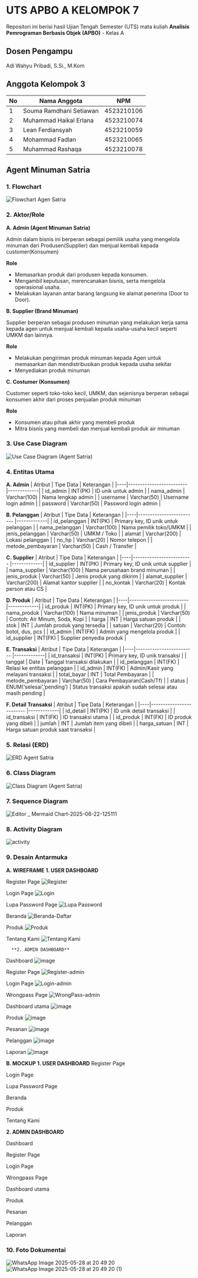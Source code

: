 # UTS APBO A KELOMPOK 7

Repositori ini berisi hasil Ujian Tengah Semester (UTS) mata kuliah **Analisis Pemrograman Berbasis Objek (APBO)** - Kelas A

## Dosen Pengampu
Adi Wahyu Pribadi, S.Si., M.Kom

## Anggota Kelompok 3

| No | Nama Anggota            | NPM         |
|----|-------------------------|-------------|
| 1  | Souma Ramdhani Setiawan | 4523210106  |
| 2  | Muhammad Haikal Erlana  | 4523210074  |
| 3  | Lean Ferdiansyah        | 4523210059  |
| 4  | Mohammad Fadlan         | 4523210065  |
| 5  | Muhammad Rashaqa        | 4523210078  |

## Agent Minuman Satria


### 1. Flowchart
![Flowchart Agen Satria](https://github.com/user-attachments/assets/ea3006d6-1063-48a0-8612-d2c0f6098f17)

### 2. Aktor/Role  
**A. Admin (Agent Minuman Satria)**

Admin dalam bisnis ini berperan sebagai pemilik usaha yang mengelola minuman dari Produsen(Supplier) dan menjual kembali kepada customer(Konsumen)

**Role**
- Memasarkan produk dari produsen kepada konsumen.  
- Mengambil keputusan, merencanakan bisnis, serta mengelola operasional usaha.  
- Melakukan layanan antar barang langsung ke alamat penerima (Door to Door).

**B. Supplier (Brand Minuman)**

Supplier berperan sebagai produsen minuman yang melakukan kerja sama kepada agen untuk menjual kembali kepada usaha-usaha kecil seperti UMKM dan lainnya.

**Role**
- Melakukan pengiriman produk minuman kepada Agen untuk memasarkan dan mendistribusikan produk kepada usaha sekitar
- Menyediakan produk minuman

**C. Costumer (Konsumen)**

Customer seperti toko-toko kecil, UMKM, dan sejenisnya berperan sebagai konsumen akhir dari proses penjualan produk minuman 

**Role**
- Konsumen atau pihak akhir yang membeli produk
- Mitra bisnis yang membeli dan menjual kembali produk air minuman


### 3. Use Case Diagram
   
   ![Use Case Diagram (Agent Satria)](https://github.com/user-attachments/assets/ae5fedd6-819f-44fb-a2ce-a18280c80bc3)

  
### 4. Entitas Utama
   **A. Admin**
   | Atribut | Tipe Data            | Keterangan         |
   |----|-------------------------  |-------------|
   | id_admin     | INT(PK)            | ID unik untuk admin   |
   | nama_admin   | Varchar(100)       | Nama lengkap admin    |
   | username     | Varchar(50)        | Username login admin  |
   | password     | Varchar(50)        | Password login admin  |

   **B. Pelanggan**
   | Atribut | Tipe Data            | Keterangan         |
   |----|-------------------------  |-------------|
   | id_pelanggan    | INT(PK)            | Primary key, ID unik untuk pelanggan   |
   | nama_pelanggan   | Varchar(100)       | Nama pemilik toko/UMKM    |
   | jenis_pelanggan     | Varchar(50)        | UMKM / Toko  |
   | alamat     | Varchar(200)        | Lokasi pelanggan  |
   | no_hp     | Varchar(20)        | Nomor telepon |
   | metode_pembayaran     | Varchar(50)        | Cash / Transfer  |
  
   **C. Supplier**
   | Atribut | Tipe Data            | Keterangan         |
   |----|-------------------------  |-------------|
   | id_supplier    | INT(PK)            | Primary key, ID unik untuk supplier   |
   | nama_supplier  | Varchar(100)       | Nama perusahaan brand minuman    |
   | jenis_produk    | Varchar(50)        | Jenis produk yang dikirim  |
   | alamat_supplier     | Varchar(200)        | Alamat kantor supplier  |
   | no_kontak     | Varchar(20)        | Kontak person atau CS  |
   
   **D. Produk**
   | Atribut | Tipe Data            | Keterangan         |
   |----|-------------------------  |-------------|
   | id_produk    | INT(PK)            | Primary key, ID unik untuk produk   |
   | nama_produk   | Varchar(100)       | Nama minuman    |
   | jenis_produk     | Varchar(50)        | Contoh: Air Minum, Soda, Kopi  |
   | harga     | INT        | Harga satuan produk  |
   | stok     | INT        | Jumlah produk yang tersedia |
   | satuan     | Varchar(20)        | Contoh: botol, dus, pcs  |
   | id_admin     | INT(FK)        | Admin yang mengelola produk  |
   | id_supplier   | INT(FK)       | Supplier penyedia produk  |
   
   **E. Transaksi**
   | Atribut | Tipe Data            | Keterangan         |
   |----|-------------------------  |-------------|
   | id_transaksi   | INT(PK)            | Primary key, ID unik transaksi   |
   | tanggal  | Date       | Tanggal transaksi dilakukan   |
   | id_pelanggan     | INT(FK)        | Relasi ke entitas pelanggan  |
   | id_admin     | INT(FK)        | Admin/Kasir yang melayani transaksi |
   | total_bayar     | INT        | Total Pembayaran |
   | metode_pembayaran     | Varchar(50)        | Cara Pembayaran(Cash/Tf)  |
   | status     | ENUM(‘selesai’,’pending’)       | Status transaksi apakah sudah selesai atau masih pending  |

   **F. Detail Transaksi**
   | Atribut | Tipe Data            | Keterangan         |
   |----|-------------------------  |-------------|
   | id_detail  | INT(PK)            | ID unik detail transaksi   |
   | id_transaksi   | INT(FK)       | ID transaksi utama    |
   | id_produk     | INT(FK)        | ID produk yang dibeli  |
   | jumlah     | INT        | Jumlah item yang dibeli  |
   | harga_satuan     | INT        | Harga satuan produk saat transaksi |

### 5. Relasi (ERD)
   ![ERD Agent Satria](https://github.com/user-attachments/assets/4a92dd58-ccd3-4459-9d35-ec13d6458088)

### 6. Class Diagram
   ![Class Diagram (Agent Satria)](https://github.com/user-attachments/assets/475385fc-49b5-4e44-ae70-9be2fcf24f06)

### 7. Sequence Diagram
![Editor _ Mermaid Chart-2025-06-22-125111](https://github.com/user-attachments/assets/e21f6182-a4f2-4570-89dd-dfc4bcc768e4)

### 8. Activity Diagram
![activity](https://github.com/user-attachments/assets/3365e3a6-a507-4c75-a07a-7ed050094cfd)



### 9. Desain Antarmuka 
   **A. WIREFRAME**
      **1. USER DASHBOARD**
   
   Register Page
   ![Register](https://github.com/user-attachments/assets/7a5661ea-5371-4fa9-9345-7e9ac943deea)
   
   Login Page
   ![Login](https://github.com/user-attachments/assets/8f68c8bd-db61-42e7-9e69-5352d8bdcc84)
   
   Lupa Password Page
   ![Lupa Password](https://github.com/user-attachments/assets/bd52971b-7e28-4882-a3e0-61eafd73530e)

   Beranda
   ![Beranda-Daftar](https://github.com/user-attachments/assets/9e9954d3-2f89-4256-9d3d-ab9be3a1572c)
   
   Produk
   ![Produk](https://github.com/user-attachments/assets/bbf14776-7a1f-4854-89d7-9ee47d290898)
   
   Tentang Kami
   ![Tentang Kami](https://github.com/user-attachments/assets/7ca73965-7a95-4953-80d2-745278470913)
   
   
      **2. ADMIN DASHBOARD**
   
   Dashboard
   ![image](https://github.com/user-attachments/assets/8eb18201-83db-46f7-a0cd-f175e795ca2a)
   
   Register Page
   ![Register-admin](https://github.com/user-attachments/assets/53f03f8c-64b2-4a6c-b05e-42ac91226a0b)
   
   Login Page
   ![Login-admin](https://github.com/user-attachments/assets/ea1b727a-a86c-414c-a15e-50066ec590a5)
   
   Wrongpass Page
   ![WrongPass-admin](https://github.com/user-attachments/assets/2d5755ba-b893-47b7-96ae-56b51c953d8d)
   
   Dashboard utama
   ![image](https://github.com/user-attachments/assets/f8b3aa2b-168a-4dd8-8e61-64295275cc44)
   
   Produk
   ![image](https://github.com/user-attachments/assets/e0864204-6007-4eb7-92a3-9bf5477f528d)
   
   Pesanan
   ![image](https://github.com/user-attachments/assets/1c382441-3a18-481b-b31a-8b8394f6d1ed)
   
   Pelanggan
   ![image](https://github.com/user-attachments/assets/71bd9f9c-9ff9-4371-9a73-0c6ebf9ca78f)
   
   Laporan
   ![image](https://github.com/user-attachments/assets/9a41602f-643a-45c9-8f99-00b40571e1a5)

   **B. MOCKUP**
   **1. USER DASHBOARD**
   Register Page
   
   
   Login Page
   
   
   Lupa Password Page
   

   Beranda
   
   
   Produk
   
   
   Tentang Kami
   
   
   
   **2. ADMIN DASHBOARD**
   
   Dashboard
   
   
   Register Page
   
   
   Login Page
   
   
   Wrongpass Page
   
   
   Dashboard utama
   
   
   Produk
   
   
   Pesanan
   
   
   Pelanggan
   
   
   Laporan
  

### 10. Foto Dokumentai
![WhatsApp Image 2025-05-28 at 20 49 20](https://github.com/user-attachments/assets/f1659df2-b30a-4137-a8f1-3fdb2f74a93c)
![WhatsApp Image 2025-05-28 at 20 49 20 (1)](https://github.com/user-attachments/assets/efadfc75-800c-418e-bc0c-b61fd8d1bfca)
